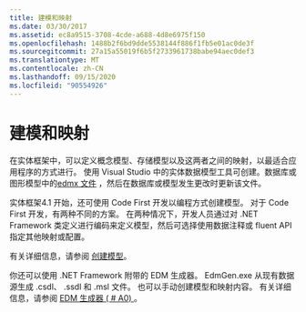 ```yaml
---
title: 建模和映射
ms.date: 03/30/2017
ms.assetid: ec8a9515-3708-4cde-a688-4d8e6975f150
ms.openlocfilehash: 1488b2f6bd9dde5538144f886f1fb5e01ac0de3f
ms.sourcegitcommit: 27a15a55019f6b5f2733961738babe94aec0def3
ms.translationtype: MT
ms.contentlocale: zh-CN
ms.lasthandoff: 09/15/2020
ms.locfileid: "90554926"
---
```

# <a name="modeling-and-mapping"></a>建模和映射
在实体框架中，可以定义概念模型、存储模型以及这两者之间的映射，以最适合应用程序的方式进行。 使用 Visual Studio 中的实体数据模型工具可创建。数据库或图形模型中的[edmx 文件](/previous-versions/dotnet/netframework-4.0/cc982042(v=vs.100)) ，然后在数据库或模型发生更改时更新该文件。  
  
 实体框架4.1 开始，还可使用 Code First 开发以编程方式创建模型。 对于 Code First 开发，有两种不同的方案。 在两种情况下，开发人员通过对 .NET Framework 类定义进行编码来定义模型，然后可选择使用数据注释或 fluent API 指定其他映射或配置。  
  
 有关详细信息，请参阅 [创建模型](/ef/ef6/modeling/)。  
  
 你还可以使用 .NET Framework 附带的 EDM 生成器。 EdmGen.exe 从现有数据源生成 .csdl、 .ssdl 和 .msl 文件。 也可以手动创建模型和映射内容。 有关详细信息，请参阅 [EDM 生成器 ( # A0) ](edm-generator-edmgen-exe.md)。
